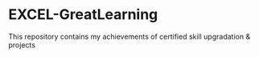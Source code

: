 # EXCEL-GreatLearning
This repository contains my achievements of certified skill upgradation &amp; projects
